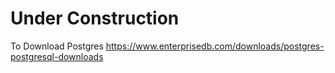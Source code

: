 # Under Construction


To Download Postgres
https://www.enterprisedb.com/downloads/postgres-postgresql-downloads
